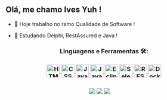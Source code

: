 ## Olá, me chamo Ives Yuh !
- 🔭 Hoje trabalho no ramo Qualidade de Software !
- 🌱 Estudando Delphi, RestAssured e Java !

  <h3 align="center">Linguagens e Ferramentas 🛠️:
  <div style="display: inline_block" /*align="center"*/><br>
  <a href="https://www.w3.org/html/" target="_blank"><img align="center" alt="HTML" height="35" width="35" src="https://icongr.am/devicon/html5-original.svg?size=128&color=currentColor">
  <a href="https://www.w3schools.com/css/" target="_blank"><img align="center" alt="CSS" height="35" width="35" src="https://icongr.am/devicon/css3-original.svg?size=128&color=currentColor">
  <a href="https://developer.mozilla.org/en-US/docs/Web/JavaScript" target="_blank"><img align="center" alt="JavaScript" height="35" width="35" src="https://icongr.am/devicon/javascript-original.svg?size=128&color=currentColor">
  <a href="https://www.java.com/pt-BR/" target="_blank"><img align="center" alt="Java" height="35" width="35" src="https://www.svgrepo.com/show/184143/java.svg"/>
  <a href="https://www.eclipse.org/" target="_blank"><img align="center" alt="Eclipse" height="35" width="35" src="https://www.svgrepo.com/show/353685/eclipse-icon.svg"/>
  <a href="https://www.selenium.dev/pt-br/" target="_blank"><img align="center" alt="Selenium" height="35" width="35" src="https://www.svgrepo.com/show/354321/selenium.svg"/>
  <a href="https://rest-assured.io/" target="_blank"><img align="center" alt="REST Assured" height="35" width="35" src="https://cdn-images-1.medium.com/max/480/1*dbeTcEaIPgyZZ6aaC519RQ.png"/>
  <a href="https://www.docker.com/" target="_blank"><img align="center" alt="Docker" height="35" width="35" src="https://icongr.am/devicon/docker-original-wordmark.svg?size=128&color=currentColor"/>
</div>

##

<div align="center"> 
  <a href="https://www.instagram.com/ives_yuh" target="_blank"><img src="https://img.shields.io/badge/-Instagram-%23E4405F?style=for-the-badge&logo=instagram&logoColor=white" target="_blank"></a>
  <a href = "mailto:IvesYuuh@gmail.com"><img src="https://img.shields.io/badge/-Gmail-%23333?style=for-the-badge&logo=gmail&logoColor=white" target="_blank"></a>
  <a href="https://www.linkedin.com/in/ives-yuh-kondo-498505265" target="_blank"><img src="https://img.shields.io/badge/-LinkedIn-%230077B5?style=for-the-badge&logo=linkedin&logoColor=white" target="_blank"></a> 
</div> 

